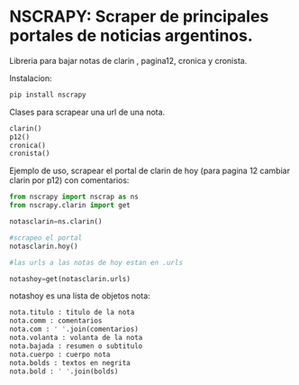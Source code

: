 # NSCRAPY: Scraper de principales portales de noticias argentinos.</h1>



Libreria para bajar notas de clarin , pagina12, cronica y cronista.

Instalacion:

```python
pip install nscrapy
``` 

Clases para scrapear una url de una nota.

```python
clarin()
p12()
cronica()
cronista()
``` 

Ejemplo de uso, scrapear el portal de clarin de hoy (para pagina 12 cambiar clarin por p12) con comentarios:

```python
from nscrapy import nscrap as ns
from nscrapy.clarin import get

notasclarin=ns.clarin()

#scrapeo el portal
notasclarin.hoy()

#las urls a las notas de hoy estan en .urls

notashoy=get(notasclarin.urls)

```
notashoy es una lista de objetos nota:

```python
nota.titulo : titulo de la nota
nota.comm : comentarios
nota.com : ' '.join(comentarios)
nota.volanta : volanta de la nota
nota.bajada : resumen o subtitulo
nota.cuerpo : cuerpo nota
nota.bolds : textos en negrita
nota.bold : ' '.join(bolds)
``` 